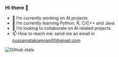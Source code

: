 ### Hi there 👋

- 🔭 I’m currently working on AI projects
- 🌱 I’m currently learning Python, R, C/C++ and Java
- 👯 I’m looking to collaborate on AI related projects
- 📫 How to reach me: send me an email in oussamatakiamrani01@gmail.com

![Github stats](https://github-readme-stats.vercel.app/api?username=oussama-taki-amrani&theme=highcontrast&show_icons=true&count_private=true)


<!--
**oussama-taki-amrani/oussama-taki-amrani** is a ✨ _special_ ✨ repository because its `README.md` (this file) appears on your GitHub profile.

Here are some ideas to get you started:


-->
